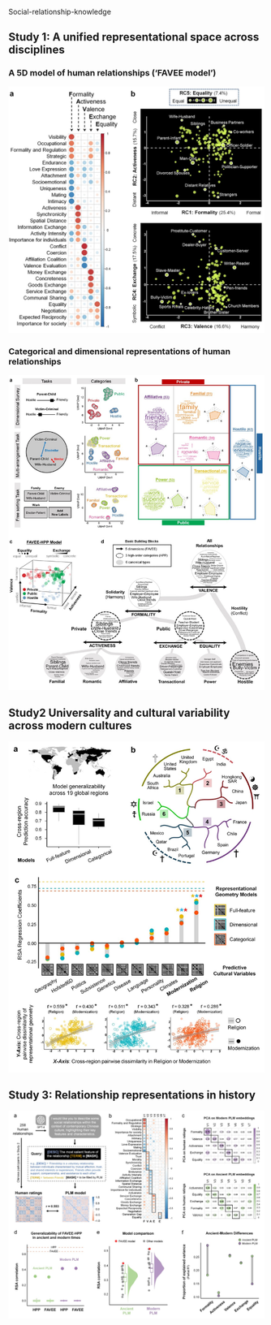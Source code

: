 Social-relationship-knowledge

## **Study 1: A unified representational space across disciplines**

### **A 5D model of human relationships (‘FAVEE model’)**

<img src="graph/Study1_favee_model.jpg" alt="Study1">

### **Categorical and dimensional representations of human relationships**

<img src="graph/Study1_categorical_model.jpg" alt="Study1">

## **Study2 Universality and cultural variability across modern cultures**

<img src="graph/Study2.jpg" alt="Study2">



## **Study 3: Relationship representations in history**



<img src="graph/Study3.jpg">

